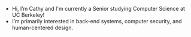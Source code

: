 - Hi, I’m Cathy and I'm currently a Senior studying Computer Science at UC Berkeley!
- I’m primarily interested in back-end systems, computer security, and human-centered design.

<!---
cathyhan01/cathyhan01 is a ✨ special ✨ repository because its `README.md` (this file) appears on your GitHub profile.
You can click the Preview link to take a look at your changes.
--->

